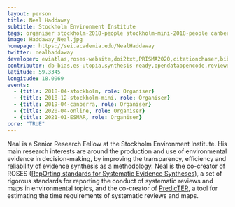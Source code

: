```yaml
---
layout: person
title: Neal Haddaway
subtitle: Stockholm Environment Institute
tags: organiser stockholm-2018-people stockholm-mini-2018-people canberra-2019-people stockholm-2018-organiser stockholm-mini-2018-organiser canberra-2019-organiser online-2020-people online-2020-organiser ESMAR-2021-organiser ESMAR-2021-people
image: Haddaway_Neal.jpg
homepage: https://sei.academia.edu/NealHaddaway
twitter: nealhaddaway
developer: eviatlas,roses-website,doi2txt,PRISMA2020,citationchaser,bibfix,ROSESflowchart,GSscraper
contributor: db-bias,es-utopia,synthesis-ready,opendataopencode,reviewdata,ESHUsabilityBlog
latitude: 59.3345
longitude: 18.0969
events:
  - {title: 2018-04-stockholm, role: Organiser}
  - {title: 2018-12-stockholm-mini, role: Organiser}
  - {title: 2019-04-canberra, role: Organiser}
  - {title: 2020-04-online, role: Organiser}
  - {title: 2021-01-ESMAR, role: Organiser}
core: "TRUE"
---
```

Neal is a Senior Research Fellow at the Stockholm Environment Institute. His main research interests are around the production and use of environmental evidence in decision-making, by improving the transparency, efficiency and reliability of evidence synthesis as a methodology. Neal is the co-creator of ROSES (<a href="http://www.roses-reporting.com" target="_blank" rel="noopener">RepOrting standards for Systematic Evidence Syntheses</a>), a set of rigorous standards for reporting the conduct of systematic reviews and maps in environmental topics, and the co-creator of <a href="http://www.predicter.org" target="_blank" rel="noopener">PredicTER</a>, a tool for estimating the time requirements of systematic reviews and maps.